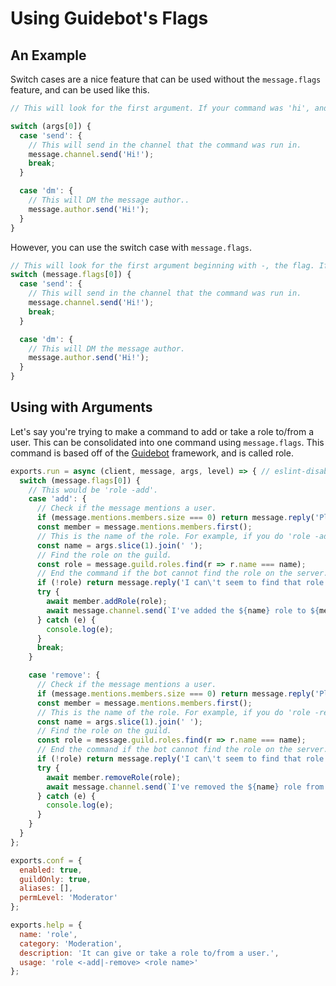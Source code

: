 # Using Guidebot's Flags

## An Example

Switch cases are a nice feature that can be used without the `message.flags` feature, and can be used like this.

```javascript
// This will look for the first argument. If your command was 'hi', and you did 'hi send', it would send 'Hi!' to the channel.

switch (args[0]) {  
  case 'send': {
    // This will send in the channel that the command was run in.
    message.channel.send('Hi!');
    break;
  }

  case 'dm': {
    // This will DM the message author..
    message.author.send('Hi!');
  }
}
```

However, you can use the switch case with `message.flags`.

```javascript
// This will look for the first argument beginning with -, the flag. If your command was 'hi', and you did 'hi -send', it would send 'Hi!' to the channel.
switch (message.flags[0]) {
  case 'send': {
    // This will send in the channel that the command was run in.
    message.channel.send('Hi!');
    break;
  }

  case 'dm': {
    // This will DM the message author.
    message.author.send('Hi!');
  }
}
```

## Using with Arguments

Let's say you're trying to make a command to add or take a role to/from a user. This can be consolidated into one command using `message.flags`. This command is based off of the [Guidebot](https://github.com/AnIdiotsGuide/guidebot) framework, and is called role.

```javascript
exports.run = async (client, message, args, level) => { // eslint-disable-line no-unused-vars 
  switch (message.flags[0]) {
    // This would be 'role -add'.
    case 'add': {
      // Check if the message mentions a user.
      if (message.mentions.members.size === 0) return message.reply('Please mention a user to give the role to.');
      const member = message.mentions.members.first();
      // This is the name of the role. For example, if you do 'role -add @York#2400 The Idiot Himself', the name of the role would be 'The Idiot Himself'.
      const name = args.slice(1).join(' ');
      // Find the role on the guild.
      const role = message.guild.roles.find(r => r.name === name);
      // End the command if the bot cannot find the role on the server.
      if (!role) return message.reply('I can\'t seem to find that role.');
      try {
        await member.addRole(role);
        await message.channel.send(`I've added the ${name} role to ${member.dsiplayName}.`);
      } catch (e) {
        console.log(e);
      }
      break;
    }

    case 'remove': {
      // Check if the message mentions a user.
      if (message.mentions.members.size === 0) return message.reply('Please mention a user to take the role from.');
      const member = message.mentions.members.first();
      // This is the name of the role. For example, if you do 'role -remove @York#2400 The Idiot Himself', the name of the role would be 'The Idiot Himself'.
      const name = args.slice(1).join(' ');
      // Find the role on the guild.
      const role = message.guild.roles.find(r => r.name === name);
      // End the command if the bot cannot find the role on the server.
      if (!role) return message.reply('I can\'t seem to find that role.');
      try {
        await member.removeRole(role);
        await message.channel.send(`I've removed the ${name} role from ${member.displayName}.`);
      } catch (e) {
        console.log(e);
      }
    }
  }
};

exports.conf = {
  enabled: true,
  guildOnly: true,
  aliases: [],
  permLevel: 'Moderator'
};

exports.help = {
  name: 'role',
  category: 'Moderation',
  description: 'It can give or take a role to/from a user.',
  usage: 'role <-add|-remove> <role name>'
};
```


